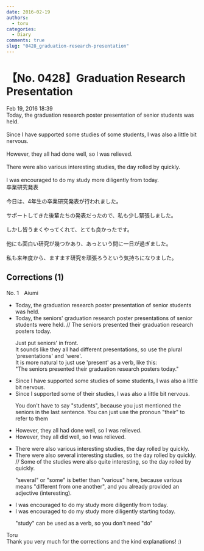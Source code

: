 ```yaml
---
date: 2016-02-19
authors:
  - toru
categories:
  - Diary
comments: true
slug: "0428_graduation-research-presentation"
---
```


# 【No. 0428】Graduation Research Presentation
<div class="date">Feb 19, 2016 18:39</div>
<div id="post"><div id="body_show_ori">
Today, the graduation research poster presentation of senior students was held.<br/><br/>Since I have supported some studies of some students, I was also a little bit nervous.<br/><br/>However, they all had done well, so I was relieved.<br/><br/>There were also various interesting studies, the day rolled by quickly.<br/><br/>I was encouraged to do my study more diligently from today.
</div></div>

<!-- more -->

<div id="post_ja"><div id="body_show_mo">
卒業研究発表<br/><br/>今日は、4年生の卒業研究発表が行われました。<br/><br/>サポートしてきた後輩たちの発表だったので、私も少し緊張しました。<br/><br/>しかし皆うまくやってくれて、とても良かったです。<br/><br/>他にも面白い研究が幾つかあり、あっという間に一日が過ぎました。<br/><br/>私も来年度から、ますます研究を頑張ろうという気持ちになりました。
</div></div>

## Corrections (1)
<div id="block"><div class="first_name"> No. 1　<span class="just_name">Aiumi</span></div><div id="block2">
<ul class="correction_field">
<li class="incorrect">Today, the graduation research poster presentation of senior students was held.</li>
<li class="corrected correct">
Today, the <span class="f_blue">seniors' </span>graduation research poster <span class="f_blue">presentations </span><span class="sline">of senior students</span> <span class="f_blue">were </span>held. <span class="f_red">// The seniors presented their graduation research posters today.</span>
<p class="correction_comment">Just put seniors' in front.<br/>It sounds like they all had different presentations, so use the plural 'presentations' and 'were'.<br/>It is more natural to just use 'present' as a verb, like this: <br/>"The seniors presented their graduation research posters today."</p>
</li>
</ul>
<ul class="correction_field">
<li class="incorrect">Since I have supported some studies of some students, I was also a little bit nervous.</li>
<li class="corrected correct">
Since I <span class="f_blue">supported some </span><span class="f_red">of their studies</span>, I was also a little bit nervous.
<p class="correction_comment">You don't have to say "students", because you just mentioned the seniors in the last sentence. You can just use the pronoun "their" to refer to them</p>
</li>
</ul>
<ul class="correction_field">
<li class="incorrect">However, they all had done well, so I was relieved.</li>
<li class="corrected correct">
However, they all <span class="f_blue">did</span> well, so I was relieved.
</li>
</ul>
<ul class="correction_field">
<li class="incorrect">There were also various interesting studies, the day rolled by quickly.</li>
<li class="corrected correct">
There were also <span class="f_blue">several</span> interesting studies, <span class="f_blue">so </span>the day rolled by quickly. <span class="f_red"> </span><span class="f_red">// Some of the studies were also quite interesting, </span><span class="f_blue">so the day rolled by quickly.</span>
<p class="correction_comment">"several" or "some" is better than "various" here, because various means "different from one another", and you already provided an adjective (interesting).</p>
</li>
</ul>
<ul class="correction_field">
<li class="incorrect">I was encouraged to do my study more diligently from today.</li>
<li class="corrected correct">
I was encouraged to <span class="sline">do my</span> study more diligently <span class="f_blue">starting</span> today.
<p class="correction_comment">"study" can be used as a verb, so you don't need "do"</p>
</li>
</ul>
</div><div class="name"><span class="just_name">Toru</span><br>
Thank you very much for the corrections and the kind explanations! :)
</div>
</div>
